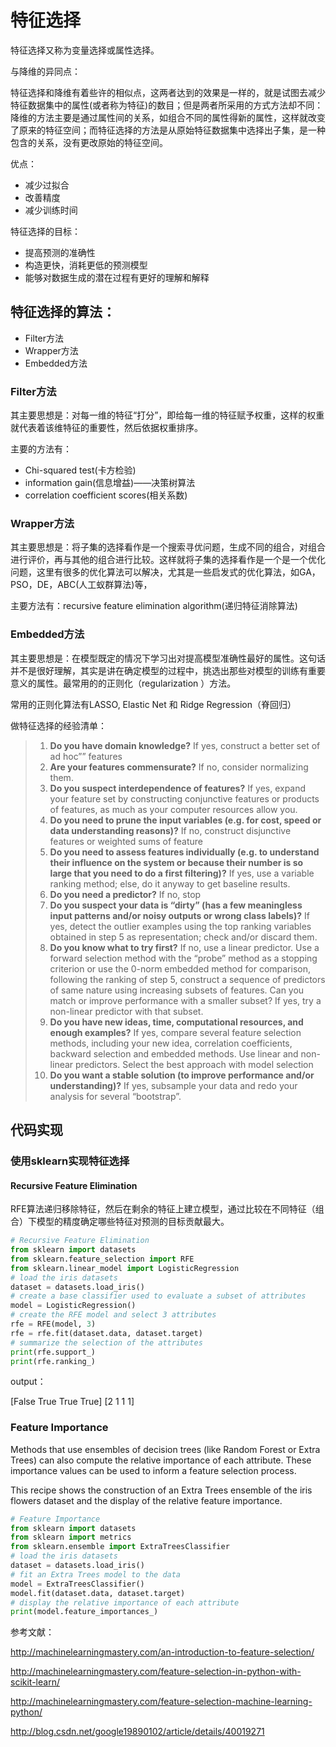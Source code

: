 # 特征选择

特征选择又称为变量选择或属性选择。

与降维的异同点：

特征选择和降维有着些许的相似点，这两者达到的效果是一样的，就是试图去减少特征数据集中的属性(或者称为特征)的数目；但是两者所采用的方式方法却不同：降维的方法主要是通过属性间的关系，如组合不同的属性得新的属性，这样就改变了原来的特征空间；而特征选择的方法是从原始特征数据集中选择出子集，是一种包含的关系，没有更改原始的特征空间。

优点：

- 减少过拟合
- 改善精度
- 减少训练时间



特征选择的目标：

- 提高预测的准确性
- 构造更快，消耗更低的预测模型
- 能够对数据生成的潜在过程有更好的理解和解释



## 特征选择的算法：

- Filter方法
- Wrapper方法
- Embedded方法



### Filter方法

其主要思想是：对每一维的特征“打分”，即给每一维的特征赋予权重，这样的权重就代表着该维特征的重要性，然后依据权重排序。

主要的方法有：

- Chi-squared test(卡方检验)
- information gain(信息增益)——决策树算法
- correlation coefficient scores(相关系数)



### Wrapper方法

其主要思想是：将子集的选择看作是一个搜索寻优问题，生成不同的组合，对组合进行评价，再与其他的组合进行比较。这样就将子集的选择看作是一个是一个优化问题，这里有很多的优化算法可以解决，尤其是一些启发式的优化算法，如GA，PSO，DE，ABC(人工蚁群算法)等，

主要方法有：recursive feature elimination algorithm(递归特征消除算法)



### Embedded方法

其主要思想是：在模型既定的情况下学习出对提高模型准确性最好的属性。这句话并不是很好理解，其实是讲在确定模型的过程中，挑选出那些对模型的训练有重要意义的属性。最常用的的正则化（regularization ）方法。

常用的正则化算法有LASSO, Elastic Net 和 Ridge Regression（脊回归）



做特征选择的经验清单：

> 1. **Do you have domain knowledge?** If yes, construct a better set of ad hoc”” features
> 2. **Are your features commensurate?** If no, consider normalizing them.
> 3. **Do you suspect interdependence of features?** If yes, expand your feature set by constructing conjunctive features or products of features, as much as your computer resources allow you.
> 4. **Do you need to prune the input variables (e.g. for cost, speed or data understanding reasons)?** If no, construct disjunctive features or weighted sums of feature
> 5. **Do you need to assess features individually (e.g. to understand their influence on the system or because their number is so large that you need to do a first filtering)?** If yes, use a variable ranking method; else, do it anyway to get baseline results.
> 6. **Do you need a predictor?** If no, stop
> 7. **Do you suspect your data is “dirty” (has a few meaningless input patterns and/or noisy outputs or wrong class labels)?** If yes, detect the outlier examples using the top ranking variables obtained in step 5 as representation; check and/or discard them.
> 8. **Do you know what to try first?** If no, use a linear predictor. Use a forward selection method with the “probe” method as a stopping criterion or use the 0-norm embedded method for comparison, following the ranking of step 5, construct a sequence of predictors of same nature using increasing subsets of features. Can you match or improve performance with a smaller subset? If yes, try a non-linear predictor with that subset.
> 9. **Do you have new ideas, time, computational resources, and enough examples?** If yes, compare several feature selection methods, including your new idea, correlation coefficients, backward selection and embedded methods. Use linear and non-linear predictors. Select the best approach with model selection
> 10. **Do you want a stable solution (to improve performance and/or understanding)?** If yes, subsample your data and redo your analysis for several “bootstrap”.

## 代码实现

### 使用sklearn实现特征选择

#### Recursive Feature Elimination

RFE算法递归移除特征，然后在剩余的特征上建立模型，通过比较在不同特征（组合）下模型的精度确定哪些特征对预测的目标贡献最大。

```python
# Recursive Feature Elimination
from sklearn import datasets
from sklearn.feature_selection import RFE
from sklearn.linear_model import LogisticRegression
# load the iris datasets
dataset = datasets.load_iris()
# create a base classifier used to evaluate a subset of attributes
model = LogisticRegression()
# create the RFE model and select 3 attributes
rfe = RFE(model, 3)
rfe = rfe.fit(dataset.data, dataset.target)
# summarize the selection of the attributes
print(rfe.support_)
print(rfe.ranking_)
```

output：

[False  True  True  True]
[2 1 1 1]



### Feature Importance

Methods that use ensembles of decision trees (like Random Forest or Extra Trees) can also compute the relative importance of each attribute. These importance values can be used to inform a feature selection process.

This recipe shows the construction of an Extra Trees ensemble of the iris flowers dataset and the display of the relative feature importance.

```python
# Feature Importance
from sklearn import datasets
from sklearn import metrics
from sklearn.ensemble import ExtraTreesClassifier
# load the iris datasets
dataset = datasets.load_iris()
# fit an Extra Trees model to the data
model = ExtraTreesClassifier()
model.fit(dataset.data, dataset.target)
# display the relative importance of each attribute
print(model.feature_importances_)
```















参考文献：

http://machinelearningmastery.com/an-introduction-to-feature-selection/

http://machinelearningmastery.com/feature-selection-in-python-with-scikit-learn/

http://machinelearningmastery.com/feature-selection-machine-learning-python/

http://blog.csdn.net/google19890102/article/details/40019271